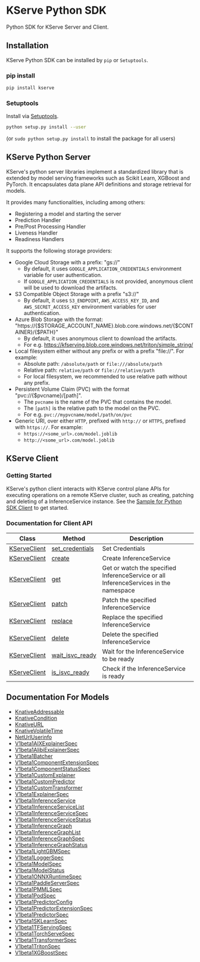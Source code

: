 # KServe Python SDK
Python SDK for KServe Server and Client.

## Installation

KServe Python SDK can be installed by `pip` or `Setuptools`.

### pip install

```sh
pip install kserve
```

### Setuptools

Install via [Setuptools](http://pypi.python.org/pypi/setuptools).

```sh
python setup.py install --user
```
(or `sudo python setup.py install` to install the package for all users)


## KServe Python Server
KServe's python server libraries implement a standardized library that is extended by model serving frameworks such as Scikit Learn, XGBoost and PyTorch. It encapsulates data plane API definitions and storage retrieval for models.

It provides many functionalities, including among others:

* Registering a model and starting the server
* Prediction Handler
* Pre/Post Processing Handler
* Liveness Handler
* Readiness Handlers

It supports the following storage providers:

* Google Cloud Storage with a prefix: "gs://"
    * By default, it uses `GOOGLE_APPLICATION_CREDENTIALS` environment variable for user authentication.
    * If `GOOGLE_APPLICATION_CREDENTIALS` is not provided, anonymous client will be used to download the artifacts.
* S3 Compatible Object Storage with a prefix "s3://"
    * By default, it uses `S3_ENDPOINT`, `AWS_ACCESS_KEY_ID`, and `AWS_SECRET_ACCESS_KEY` environment variables for user authentication.
* Azure Blob Storage with the format: "https://{$STORAGE_ACCOUNT_NAME}.blob.core.windows.net/{$CONTAINER}/{$PATH}"
    * By default, it uses anonymous client to download the artifacts.
    * For e.g. https://kfserving.blob.core.windows.net/triton/simple_string/
* Local filesystem either without any prefix or with a prefix "file://". For example:
    * Absolute path: `/absolute/path` or `file:///absolute/path`
    * Relative path: `relative/path` or `file://relative/path`
    * For local filesystem, we recommended to use relative path without any prefix.
* Persistent Volume Claim (PVC) with the format "pvc://{$pvcname}/[path]".
    * The `pvcname` is the name of the PVC that contains the model.
    * The `[path]` is the relative path to the model on the PVC.
    * For e.g. `pvc://mypvcname/model/path/on/pvc`
* Generic URI, over either `HTTP`, prefixed with `http://` or `HTTPS`, prefixed with `https://`. For example:
    * `https://<some_url>.com/model.joblib`
    * `http://<some_url>.com/model.joblib`

## KServe Client

### Getting Started

KServe's python client interacts with KServe control plane APIs for executing operations on a remote KServe cluster, such as creating, patching and deleting of a InferenceService instance. See the [Sample for Python SDK Client](./samples/kserve_sdk_v1beta1_sample.ipynb) to get started.

### Documentation for Client API

Class | Method |  Description
------------ | ------------- | -------------
[KServeClient](docs/KServeClient.md) | [set_credentials](docs/KServeClient.md#set_credentials) | Set Credentials|
[KServeClient](docs/KServeClient.md) | [create](docs/KServeClient.md#create) | Create InferenceService|
[KServeClient](docs/KServeClient.md) | [get](docs/KServeClient.md#get)    | Get or watch the specified InferenceService or all InferenceServices in the namespace |
[KServeClient](docs/KServeClient.md) | [patch](docs/KServeClient.md#patch)  | Patch the specified InferenceService|
[KServeClient](docs/KServeClient.md) | [replace](docs/KServeClient.md#replace) | Replace the specified InferenceService|
[KServeClient](docs/KServeClient.md) | [delete](docs/KServeClient.md#delete) | Delete the specified InferenceService |
[KServeClient](docs/KServeClient.md) | [wait_isvc_ready](docs/KServeClient.md#wait_isvc_ready) | Wait for the InferenceService to be ready |
[KServeClient](docs/KServeClient.md) | [is_isvc_ready](docs/KServeClient.md#is_isvc_ready) | Check if the InferenceService is ready |

## Documentation For Models

 - [KnativeAddressable](docs/KnativeAddressable.md)
 - [KnativeCondition](docs/KnativeCondition.md)
 - [KnativeURL](docs/KnativeURL.md)
 - [KnativeVolatileTime](docs/KnativeVolatileTime.md)
 - [NetUrlUserinfo](docs/NetUrlUserinfo.md)
 - [V1beta1AIXExplainerSpec](docs/V1beta1AIXExplainerSpec.md)
 - [V1beta1AlibiExplainerSpec](docs/V1beta1AlibiExplainerSpec.md)
 - [V1beta1Batcher](docs/V1beta1Batcher.md)
 - [V1beta1ComponentExtensionSpec](docs/V1beta1ComponentExtensionSpec.md)
 - [V1beta1ComponentStatusSpec](docs/V1beta1ComponentStatusSpec.md)
 - [V1beta1CustomExplainer](docs/V1beta1CustomExplainer.md)
 - [V1beta1CustomPredictor](docs/V1beta1CustomPredictor.md)
 - [V1beta1CustomTransformer](docs/V1beta1CustomTransformer.md)
 - [V1beta1ExplainerSpec](docs/V1beta1ExplainerSpec.md)
 - [V1beta1InferenceService](docs/V1beta1InferenceService.md)
 - [V1beta1InferenceServiceList](docs/V1beta1InferenceServiceList.md)
 - [V1beta1InferenceServiceSpec](docs/V1beta1InferenceServiceSpec.md)
 - [V1beta1InferenceServiceStatus](docs/V1beta1InferenceServiceStatus.md)
 - [V1beta1InferenceGraph](docs/V1beta1InferenceGraph.md)
 - [V1beta1InferenceGraphList](docs/V1beta1InferenceGraphList.md)
 - [V1beta1InferenceGraphSpec](docs/V1beta1InferenceGraphSpec.md)
 - [V1beta1InferenceGraphStatus](docs/V1beta1InferenceGraphStatus.md)
 - [V1beta1LightGBMSpec](docs/V1beta1LightGBMSpec.md)
 - [V1beta1LoggerSpec](docs/V1beta1LoggerSpec.md)
 - [V1beta1ModelSpec](docs/V1beta1ModelSpec.md)
 - [V1beta1ModelStatus](docs/V1beta1ModelStatus.md)
 - [V1beta1ONNXRuntimeSpec](docs/V1beta1ONNXRuntimeSpec.md)
 - [V1beta1PaddleServerSpec](docs/V1beta1PaddleServerSpec.md)
 - [V1beta1PMMLSpec](docs/V1beta1PMMLSpec.md)
 - [V1beta1PodSpec](docs/V1beta1PodSpec.md)
 - [V1beta1PredictorConfig](docs/V1beta1PredictorConfig.md)
 - [V1beta1PredictorExtensionSpec](docs/V1beta1PredictorExtensionSpec.md)
 - [V1beta1PredictorSpec](docs/V1beta1PredictorSpec.md)
 - [V1beta1SKLearnSpec](docs/V1beta1SKLearnSpec.md)
 - [V1beta1TFServingSpec](docs/V1beta1TFServingSpec.md)
 - [V1beta1TorchServeSpec](docs/V1beta1TorchServeSpec.md)
 - [V1beta1TransformerSpec](docs/V1beta1TransformerSpec.md)
 - [V1beta1TritonSpec](docs/V1beta1TritonSpec.md)
 - [V1beta1XGBoostSpec](docs/V1beta1XGBoostSpec.md)
